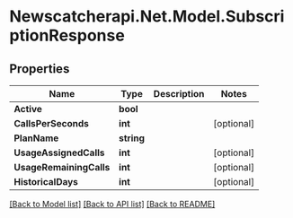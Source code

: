 # Newscatcherapi.Net.Model.SubscriptionResponse

## Properties

Name | Type | Description | Notes
------------ | ------------- | ------------- | -------------
**Active** | **bool** |  | 
**CallsPerSeconds** | **int** |  | [optional] 
**PlanName** | **string** |  | 
**UsageAssignedCalls** | **int** |  | [optional] 
**UsageRemainingCalls** | **int** |  | [optional] 
**HistoricalDays** | **int** |  | [optional] 

[[Back to Model list]](../README.md#documentation-for-models) [[Back to API list]](../README.md#documentation-for-api-endpoints) [[Back to README]](../README.md)

